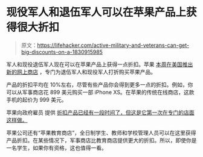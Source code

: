 # 现役军人和退伍军人可以在苹果产品上获得很大折扣

> 原文：<https://lifehacker.com/active-military-and-veterans-can-get-big-discounts-on-a-1830915985>

军人和现役退伍军人现在可以在苹果产品上获得一点折扣。苹果 [本周在美国推出新的网上商店](https://www.apple.com/us_epp_805199/shop) ，专门为退伍军人和现役军人打折购买苹果产品。



产品的折扣平均在 10%左右，尽管有些产品你会得到更多一点的折扣。例如，你可以从军事商店花 899 美元购买一部 iPhone XS。在苹果的传统在线商店，这款手机的起价为 999 美元。

苹果向政府雇员 提供 [折扣产品已经有一段时间了，但这是它第一次在专门的店面这样做。](https://www.apple.com/us_epp_55499/shop) 

苹果公司还有“苹果教育商店”，全日制学生、教师和学校管理人员可以在这里获得产品折扣。在某些情况下，军事商店比教育商店提供更大的折扣。所以，即使你是一名学生，如果你有资格，这也值得一看。